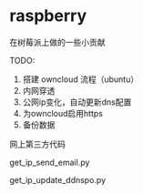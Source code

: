 # raspberry

在树莓派上做的一些小贡献

TODO:
1. 搭建 owncloud 流程（ubuntu）
2. 内网穿透
3. 公网ip变化，自动更新dns配置
4. 为owncloud启用https
5. 备份数据

网上第三方代码

get_ip_send_email.py

get_ip_update_ddnspo.py
